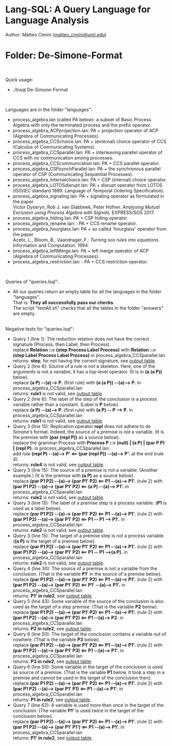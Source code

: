 # Lang-SQL: A Query Language for Language Analysis 

Author: Matteo Cimini (matteo_cimini@uml.edu)
	<br />
# <a name="instructions"></a>Folder: De-Simone-Format
<br />

Quick usage: 
<br />
<ul>
<li> ./lnsql De-Simone-Format <br />
</ul>
<br />

Languages are in the folder "languages": <br />
<ul>
<li> process_algebra.lan (called PA below): a subset of Basic Process Algebra with only the terminated process and the prefix operator. 
<li> process_algebra_ACPprojection.lan: PA + projection operator of ACP (Algrebra of Communicating Processes).  
<li> 	process_algebra_CCSchoice.lan: PA + (external) choice operator of CCS (Calculus of Communicating Systems).  
<li> 	process_algebra_CCSparallel.lan: PA + interleaving parallel operator of CCS with no communication among processes. 
	<li> process_algebra_CCScommunication.lan: PA + CCS parallel operator. 
	<li> process_algebra_CSPsynchParallel.lan: PA + the synchronous parallel operator of CSP (Communicating Sequential Processes). 
	<li> process_algebra_Internalchoice.lan: PA + CSP (internal) choice operator. 
	<li> process_algebra_LOTOSdisrupt.lan: PA + disrupt operator from LOTOS (ISO/IEC standard 1989. Language of Temporal Ordering Specification). 
	<li> process_algebra_signaling.lan: PA + signaling operator as formulated in the paper 
	<br>
	Victor Dyseryn, Rob J. van Glabbeek, Peter Höfner. <i>Analysing Mutual Exclusion using Process Algebra with Signals.</i> EXPRESS/SOS 2017. 
	<li> process_algebra_hiding.lan: PA + CSP hiding operator. 
	<li> process_algebra_rename.lan: : PA + CCS rename operator. 
	<li> process_algebra_hourglass.lan: PA + so called 'hourglass' operator from the paper 
	<br>
	Aceto, L., Bloom, B., Vaandrager, F.: <i>Turning sos rules into equations.</i> Information and Computation. 1994.
	<li> process_algebra_leftMerge.lan: PA + left merge operator of ACP (Algrebra of Communicating Processes).  
	<li> process_algebra_restriction.lan: : PA + CCS restriction operator. 
</ul>
<br />


Queries of "queries.lsql":  <br />
<ul>
<li> All our queries return an empty table for all the languages in the folder "languages". 
	<br /> That is: <b>They all successfully pass our checks</b>. 
	<br /> The script "testAll.sh" checks that all the tables in the folder "answers" are empty. 
</ul>


<br />
Negative tests for "queries.lsql":  <br />
<ul>
<li> Query 1 (line 1): The reduction relation does not have the correct signature (Process, then Label, then Process). 
	<br /> replace <b>Relation ::= (step Process Label Process)</b> with <b>Relation ::= (step Label Process Label Process)</b> in process_algebra_CCSparallel.lan 
	<br /> returns: <b>step</b>, for not having the correct signature, see <a href = "tests_aux/negative_query1.txt">output table</a>. 

<li> Query 2 (line 6): Source of a rule is not a skeleton. Here, one of the arguments is not a variable, it has a top-level operator.  (It is in <b>(a (a P))</b> below).
	<br /> replace <b>(a P) --(a)--> P.</b> (first rule) with <b>(a (a P)) --(a)--> P.</b> in process_algebra_CCSparallel.lan 
	<br /> returns: <b>rule1</b> is not valid, see <a href = "tests_aux/negative_query2_a.txt">output table</a>. 

<li> Query 2 (line 6): The label of the step of the conclusion is a process variable rather than a constant. (Label is <b>P</b> below). 
	<br /> replace <b>(a P) --(a)--> P.</b> (first rule) with <b>(a P) -- P --> P.</b> in process_algebra_CCSparallel.lan 
	<br /> returns: <b>rule1</b> is not valid, see <a href = "tests_aux/negative_query2_b.txt">output table</a>. 

<li> Query 3 (line 15): Replication operator <b>repl</b> does not adhere to de Simone's format. Indeed, the source of a premise is not a variable. (It is the premise with <b>(par (repl P))</b> as a source below). 
	<br /> replace the grammar Process with <b>Process P ::= (null) | (a P) | (par P P) | (repl P).</b> in process_algebra_CCSparallel.lan. 
	<br /> add rule <b>(repl P) --(a)--> P' <== (par (repl P)) --(a)--> P'.</b> at the end (rule 4). 
	<br /> returns: <b>rule4</b> is not valid, see <a href = "tests_aux/negative_query3_a.txt">output table</a>. 

<li> Query 3 (line 15): The source of a premise is not a variable. (Another example.) (It is the premise with <b>(a P)</b> as a source below). 
	<br /> replace <b>(par P1 P2) --(a)--> (par P1' P2) <== P1 --(a)--> P1'.</b> (rule 2) with <b>(par P1 P2) --(a)--> (par P1' P2) <== (a P) --(a)--> P1'.</b> in process_algebra_CCSparallel.lan 
	<br /> returns: <b>rule2</b> is not valid, see <a href = "tests_aux/negative_query3_b.txt">output table</a>. 

<li> Query 3 (line 15): The label of a premise step is a process variable. (<b>P1</b> is used as a label below).
	<br /> replace <b>(par P1 P2) --(a)--> (par P1' P2) <== P1 --(a)--> P1'.</b> (rule 2) with <b>(par P1 P2) --(a)--> (par P1' P2) <== P1 -- P1 --> P1'.</b> in process_algebra_CCSparallel.lan 
	<br /> returns: <b>rule2</b> is not valid, see <a href = "tests_aux/negative_query3_c.txt">output table</a>. 

<li> Query 3 (line 15): The target of a premise step is not a process variable. (<b>(a P)</b> is the target of a premise below).
	<br /> replace <b>(par P1 P2) --(a)--> (par P1' P2) <== P1 --(a)--> P1'.</b> (rule 2) with <b>(par P1 P2) --(a)--> (par P1' P2) <== P1 -- P1 -->(a P).</b> in process_algebra_CCSparallel.lan 
	<br /> returns: <b>rule2</b> is not valid, see <a href = "tests_aux/negative_query3_d.txt">output table</a>. 

<li> Query 4 (line 30): The source of a premise is not a variable from the conclusion. (That is the variable <b>P1'</b> in the source of a premise below).
	<br /> replace <b>(par P1 P2) --(a)--> (par P1' P2) <== P1 --(a)--> P1'.</b> (rule 2) with <b>(par P1 P2) --(a)--> (par P1' P2) <== P1' --(a)--> P1'.</b> in process_algebra_CCSparallel.lan 
	<br /> returns: <b>P1' in rule2</b>, see <a href = "tests_aux/negative_query4.txt">output table</a>. 

<li> Query 5 (line 43): Some variable of the source of the conclusion is also used as the target of a step premise. (That is the variable <b>P2</b> below).
	<br /> replace <b>(par P1 P2) --(a)--> (par P1' P2) <== P1 --(a)--> P1'.</b> (rule 2) with <b>(par P1 P2) --(a)--> (par P1' P2) <== P1 --(a)--> P2.</b> in process_algebra_CCSparallel.lan 
	<br /> returns: <b>P2 in rule2</b>, see <a href = "tests_aux/negative_query5.txt">output table</a>. 

<li> Query 6 (line 50): The target of the conclusion contains a variable out of nowhere. (That is the variable <b>P3</b> below).
	<br /> replace <b>(par P1 P2) --(a)--> (par P1' P2) <== P1 --(a)--> P1'.</b> (rule 2) with <b>(par P1 P2) --(a)--> (par P1' P3) <== P1 --(a)--> P1'.</b> in process_algebra_CCSparallel.lan 
	<br /> returns: <b>P3 in rule2</b>, see <a href = "tests_aux/negative_query6_a.txt">output table</a>. 

<li> Query 6 (line 50): Some variable in the target of the conclusion is used as source of a premise. (That is the variable <b>P1</b> below, it took a step in a premise and cannot be used in the target of the conclusion then).
	<br /> replace <b>(par P1 P2) --(a)--> (par P1' P2) <== P1 --(a)--> P1'.</b> (rule 2) with <b>(par P1 P2) --(a)--> (par P1' P1) <== P1 --(a)--> P1'.</b> in process_algebra_CCSparallel.lan 
	<br /> returns: <b>P1 in rule2</b>, see <a href = "tests_aux/negative_query6_b.txt">output table</a>. 

<li> Query 7 (line 62): A variable is used more than once in the target of the conclusion. (The variable <b>P1'</b> is used twice in the target of the conclusion below).
	<br /> replace <b>(par P1 P2) --(a)--> (par P1' P2) <== P1 --(a)--> P1'.</b> (rule 2) with <b>(par P1 P2) --(a)--> (par P1' P1') <== P1 --(a)--> P1'.</b> in process_algebra_CCSparallel.lan 
	<br /> returns: <b>P1' in rule2</b>, see <a href = "tests_aux/negative_query7.txt">output table</a>. 
</ul>





